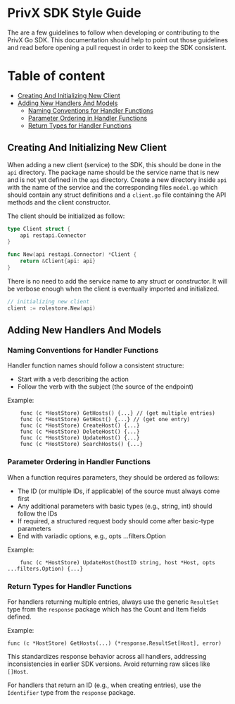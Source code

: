 # PrivX SDK Style Guide

The are a few guidelines to follow when developing or contributing to the PrivX Go SDK.
This documentation should help to point out those guidelines and read before opening a pull request in order to keep the SDK consistent.

# Table of content
- [Creating And Initializing New Client](#creating-and-initializing-new-client)
- [Adding New Handlers And Models](#adding-new-handlers-and-models)
	- [Naming Conventions for Handler Functions](#naming-conventions-for-handler-functions)
	- [Parameter Ordering in Handler Functions](#parameter-ordering-in-handler-functions)
	- [Return Types for Handler Functions](#return-types-for-handler-functions)

## Creating And Initializing New Client

When adding a new client (service) to the SDK, this should be done in the `api` directory.
The package name should be the service name that is new and is not yet defined in the `api` directory.
Create a new directory inside `api` with the name of the service and the corresponding files `model.go` which should contain any struct definitions and a `client.go` file containing the API methods and the client constructor.

The client should be initialized as follow:
```go
type Client struct {
	api restapi.Connector
}

func New(api restapi.Connector) *Client {
	return &Client{api: api}
}
```

There is no need to add the service name to any struct or constructor.
It will be verbose enough when the client is eventually imported and initialized.

```go
// initializing new client
client := rolestore.New(api)
```

## Adding New Handlers And Models

### Naming Conventions for Handler Functions

Handler function names should follow a consistent structure:
* Start with a verb describing the action
* Follow the verb with the subject (the source of the endpoint)

Example:
```
	func (c *HostStore) GetHosts() {...} // (get multiple entries)
	func (c *HostStore) GetHost() {...} // (get one entry)
	func (c *HostStore) CreateHost() {...}
	func (c *HostStore) DeleteHost() {...}
	func (c *HostStore) UpdateHost() {...}
	func (c *HostStore) SearchHosts() {...}
```

### Parameter Ordering in Handler Functions

When a function requires parameters, they should be ordered as follows:
* The ID (or multiple IDs, if applicable) of the source must always come first
* Any additional parameters with basic types (e.g., string, int) should follow the IDs
* If required, a structured request body should come after basic-type parameters
* End with variadic options, e.g., opts ...filters.Option

Example:
```
	func (c *HostStore) UpdateHost(hostID string, host *Host, opts ...filters.Option) {...}
```

### Return Types for Handler Functions

For handlers returning multiple entries, always use the generic `ResultSet` type from the `response` package which has the Count and Item fields defined.

Example:
```
func (c *HostStore) GetHosts(...) (*response.ResultSet[Host], error)
```
This standardizes response behavior across all handlers, addressing inconsistencies in earlier SDK versions. Avoid returning raw slices like `[]Host`.

For handlers that return an ID (e.g., when creating entries), use the `Identifier` type from the `response` package.
